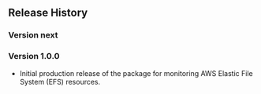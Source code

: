 ## Release History

### Version next

### Version 1.0.0

* Initial production release of the package for monitoring AWS Elastic File System (EFS) resources.